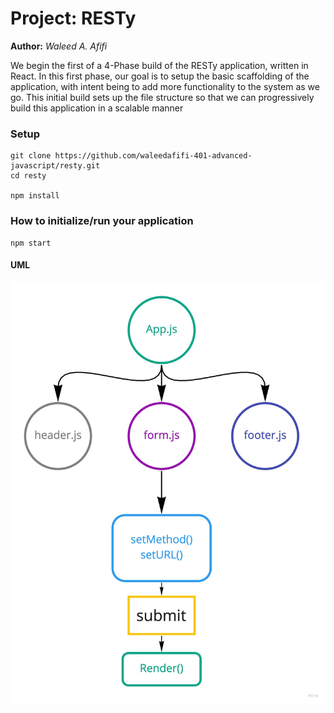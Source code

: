# Project: RESTy

**Author:** _Waleed A. Afifi_

We begin the first of a 4-Phase build of the RESTy application, written in React. In this first phase, our goal is to setup the basic scaffolding of the application, with intent being to add more functionality to the system as we go. This initial build sets up the file structure so that we can progressively build this application in a scalable manner


### Setup
```
git clone https://github.com/waleedafifi-401-advanced-javascript/resty.git
cd resty

npm install
```

### How to initialize/run your application  
```
npm start
```

#### UML

![UML](./public/GitHub-assets/uml.jpg)